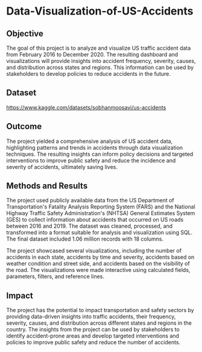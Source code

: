 # Data-Visualization-of-US-Accidents

## Objective
The goal of this project is to analyze and visualize US traffic accident data from February 2016 to December 2020. The resulting dashboard and visualizations will provide insights into accident frequency, severity, causes, and distribution across states and regions. This information can be used by stakeholders to develop policies to reduce accidents in the future.

## Dataset
https://www.kaggle.com/datasets/sobhanmoosavi/us-accidents

## Outcome
The project yielded a comprehensive analysis of US accident data, highlighting patterns and trends in accidents through data visualization techniques. The resulting insights can inform policy decisions and targeted interventions to improve public safety and reduce the incidence and severity of accidents, ultimately saving lives.

## Methods and Results
The project used publicly available data from the US Department of Transportation's Fatality Analysis Reporting System (FARS) and the National Highway Traffic Safety Administration's (NHTSA) General Estimates System (GES) to collect information about accidents that occurred on US roads between 2016 and 2019. The dataset was cleaned, processed, and transformed into a format suitable for analysis and visualization using SQL. The final dataset included 1.06 million records with 18 columns.

The project showcased several visualizations, including the number of accidents in each state, accidents by time and severity, accidents based on weather condition and street side, and accidents based on the visibility of the road. The visualizations were made interactive using calculated fields, parameters, filters, and reference lines.

## Impact
The project has the potential to impact transportation and safety sectors by providing data-driven insights into traffic accidents, their frequency, severity, causes, and distribution across different states and regions in the country. The insights from the project can be used by stakeholders to identify accident-prone areas and develop targeted interventions and policies to improve public safety and reduce the number of accidents.
